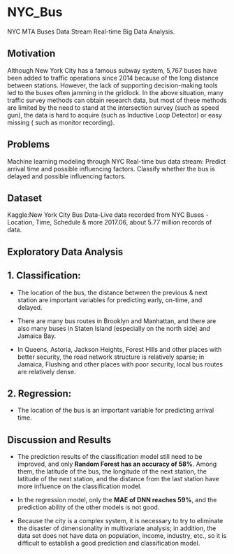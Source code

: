 # NYC_Bus
NYC MTA Buses Data Stream Real-time Big Data Analysis.

## Motivation

Although New York City has a famous subway system, 5,767 buses have been added to traffic operations since 2014 because of the long distance between stations. However, the lack of supporting decision-making tools led to the buses often jamming in the gridlock.
In the above situation, many traffic survey methods can obtain research data, but most of these methods are limited by the need to stand at the intersection survey (such as speed gun), the data is hard to acquire (such as Inductive Loop Detector) or easy missing ( such as monitor recording).


## Problems

Machine learning modeling through NYC Real-time bus data stream:
Predict arrival time and possible influencing factors.
Classify whether the bus is delayed and possible influencing factors.

## Dataset
Kaggle:New York City Bus Data-Live data recorded from NYC Buses - Location, Time, Schedule & more
2017.06, about 5.77 million records of data.

## Exploratory Data Analysis


## 1. Classification: 

- The location of the bus, the distance between the previous & next station are important variables for predicting early, on-time, and delayed.

- There are many bus routes in Brooklyn and Manhattan, and there are also many buses in Staten Island (especially on the north side) and Jamaica Bay.

- In Queens, Astoria, Jackson Heights, Forest Hills and other places with better security, the road network structure is relatively sparse; in Jamaica, Flushing and other places with poor security, local bus routes are relatively dense.

## 2. Regression: 

- The location of the bus is an important variable for predicting arrival time.

## Discussion and Results

- The prediction results of the classification model still need to be improved, and only **Random Forest has an accuracy of 58%**. Among them, the latitude of the bus, the longitude of the next station, the latitude of the next station, and the distance from the last station have more influence on the classification model.

- In the regression model, only the **MAE of DNN reaches 59%**, and the prediction ability of the other models is not good.

- Because the city is a complex system, it is necessary to try to eliminate the disaster of dimensionality in multivariate analysis; in addition, the data set does not have data on population, income, industry, etc., so it is difficult to establish a good prediction and classification model.
